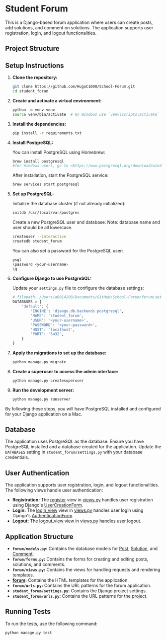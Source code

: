 # Student Forum

This is a Django-based forum application where users can create posts, add solutions, and comment on solutions. The application supports user registration, login, and logout functionalities.

## Project Structure

## Setup Instructions

1. **Clone the repository:**

    ```sh
    git clone https://github.com/HugoC1000/School-Forum.git
    cd student_forum
    ```

2. **Create and activate a virtual environment:**

    ```sh
    python -m venv venv
    source venv/bin/activate  # On Windows use `venv\Scripts\activate`
    ```

3. **Install the dependencies:**

    ```sh
    pip install -r requirements.txt
    ```

4. **Install PostgreSQL:**

    You can install PostgreSQL using Homebrew:

    ```sh
    brew install postgresql
    #for Windows users, go to <https://www.postgresql.org/download/windows/> and download the official installer
    ```

    After installation, start the PostgreSQL service:

    ```sh
    brew services start postgresql
    ```

5. **Set up PostgreSQL:**

    Initialize the database cluster (if not already initialized):

    ```sh
    initdb /usr/local/var/postgres
    ```

    Create a new PostgreSQL user and database: 
    Note: database name and user should be all lowercase. 

    ```sh
    createuser --interactive
    createdb student_forum
    ```

    You can also set a password for the PostgreSQL user:

    ```sh
    psql
    \password <your-username>
    \q
    ```


6. **Configure Django to use PostgreSQL:**

    Update your `settings.py` file to configure the database settings:

    ```python
    # filepath: /Users/a0014208/Documents/GitHub/School-Forum/forum/settings.py
    DATABASES = {
        'default': {
            'ENGINE': 'django.db.backends.postgresql',
            'NAME': 'student_forum',
            'USER': '<your-username>',
            'PASSWORD': '<your-password>',
            'HOST': 'localhost',
            'PORT': '5432',
        }
    }
    ```

7. **Apply the migrations to set up the database:**

    ```sh
    python manage.py migrate
    ```

8. **Create a superuser to access the admin interface:**

    ```sh
    python manage.py createsuperuser
    ```

9. **Run the development server:**

    ```sh
    python manage.py runserver
    ```

By following these steps, you will have PostgreSQL installed and configured for your Django application on a Mac.

## Database

The application uses PostgreSQL as the database. Ensure you have PostgreSQL installed and a database created for the application. Update the `DATABASES` setting in `student_forum/settings.py` with your database credentials.

## User Authentication

The application supports user registration, login, and logout functionalities. The following views handle user authentication:

- **Registration:** The [register](http://_vscodecontentref_/16) view in [views.py](http://_vscodecontentref_/17) handles user registration using Django's [UserCreationForm](http://_vscodecontentref_/18).
- **Login:** The [login_view](http://_vscodecontentref_/19) view in [views.py](http://_vscodecontentref_/20) handles user login using Django's [AuthenticationForm](http://_vscodecontentref_/21).
- **Logout:** The [logout_view](http://_vscodecontentref_/22) view in [views.py](http://_vscodecontentref_/23) handles user logout.

## Application Structure

- **`forum/models.py`:** Contains the database models for [Post](http://_vscodecontentref_/24), [Solution](http://_vscodecontentref_/25), and [Comment](http://_vscodecontentref_/26).
- **`forum/forms.py`:** Contains the forms for creating and editing posts, solutions, and comments.
- **`forum/views.py`:** Contains the views for handling requests and rendering templates.
- **[forum](http://_vscodecontentref_/27):** Contains the HTML templates for the application.
- **`forum/urls.py`:** Contains the URL patterns for the forum application.
- **`student_forum/settings.py`:** Contains the Django project settings.
- **`student_forum/urls.py`:** Contains the URL patterns for the project.

## Running Tests

To run the tests, use the following command:

```sh
python manage.py test
